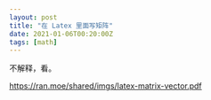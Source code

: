```yaml
---
layout: post
title: "在 Latex 里面写矩阵"
date: 2021-01-06T00:20:00Z
tags: [math]
---
```




不解释，看。

<https://ran.moe/shared/imgs/latex-matrix-vector.pdf>